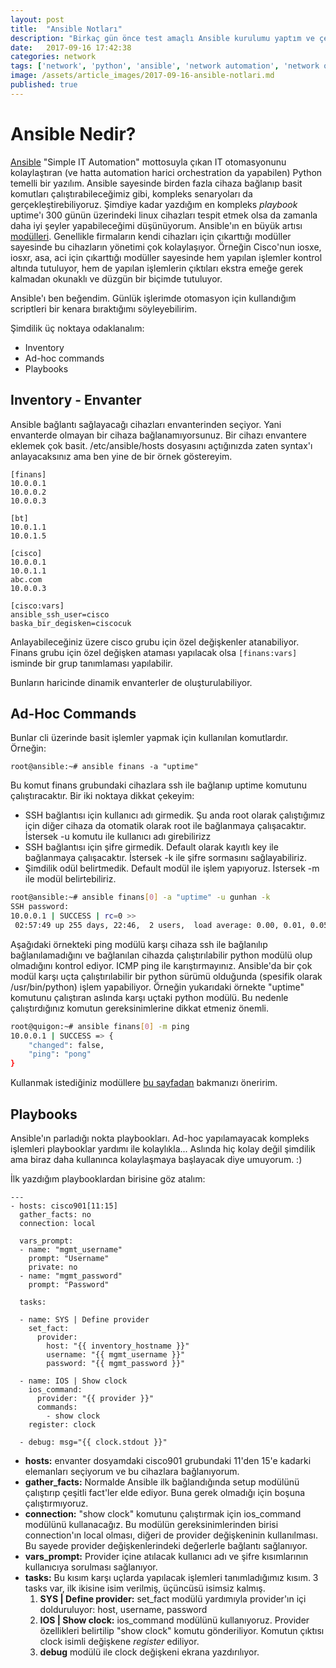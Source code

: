 ```yaml
---
layout: post
title:  "Ansible Notları"
description: "Birkaç gün önce test amaçlı Ansible kurulumu yaptım ve çeşitli denemeler yapmaya başladım. Deneyimlerim ile ilgili notları burada tutuyorum."
date:   2017-09-16 17:42:38
categories: network
tags: ['network', 'python', 'ansible', 'network automation', 'network orchestration']
image: /assets/article_images/2017-09-16-ansible-notlari.md
published: true
---
```

# Ansible Nedir?

[Ansible](https://www.ansible.com/) "Simple IT Automation" mottosuyla çıkan IT otomasyonunu kolaylaştıran (ve hatta automation harici orchestration da yapabilen) Python temelli bir yazılım. Ansible sayesinde birden fazla cihaza bağlanıp basit komutları çalıştırabileceğimiz gibi, kompleks senaryoları da gerçekleştirebiliyoruz. Şimdiye kadar yazdığım en kompleks *playbook* uptime'ı 300 günün üzerindeki linux cihazları tespit etmek olsa da zamanla daha iyi şeyler yapabileceğimi düşünüyorum. Ansible'ın en büyük artısı [modülleri](http://docs.ansible.com/ansible/latest/modules_by_category.html). Genellikle firmaların kendi cihazları için çıkarttığı modüller sayesinde bu cihazların yönetimi çok kolaylaşıyor. Örneğin Cisco'nun iosxe, iosxr, asa, aci için çıkarttığı modüller sayesinde hem yapılan işlemler kontrol altında tutuluyor, hem de yapılan işlemlerin çıktıları ekstra emeğe gerek kalmadan okunaklı ve düzgün bir biçimde tutuluyor.

Ansible'ı ben beğendim. Günlük işlerimde otomasyon için kullandığım scriptleri bir kenara bıraktığımı söyleyebilirim.

Şimdilik üç noktaya odaklanalım:
- Inventory
- Ad-hoc commands
- Playbooks

## Inventory - Envanter

Ansible bağlantı sağlayacağı cihazları envanterinden seçiyor. Yani envanterde olmayan bir cihaza bağlanamıyorsunuz. Bir cihazı envantere eklemek çok basit. /etc/ansible/hosts dosyasını açtığınızda zaten syntax'ı anlayacaksınız ama ben yine de bir örnek göstereyim.

```
[finans]
10.0.0.1
10.0.0.2
10.0.0.3

[bt]
10.0.1.1
10.0.1.5

[cisco]
10.0.0.1
10.0.1.1
abc.com
10.0.0.3

[cisco:vars]
ansible_ssh_user=cisco
baska_bir_degisken=ciscocuk
```

Anlayabileceğiniz üzere cisco grubu için özel değişkenler atanabiliyor. Finans grubu için özel değişken ataması yapılacak olsa `[finans:vars]` isminde bir grup tanımlaması yapılabilir.

Bunların haricinde dinamik envanterler de oluşturulabiliyor.

## Ad-Hoc Commands

Bunlar cli üzerinde basit işlemler yapmak için kullanılan komutlardır. Örneğin:

`root@ansible:~# ansible finans -a "uptime"`

Bu komut finans grubundaki cihazlara ssh ile bağlanıp uptime komutunu çalıştıracaktır. Bir iki noktaya dikkat çekeyim:
* SSH bağlantısı için kullanıcı adı girmedik. Şu anda root olarak çalıştığımız için diğer cihaza da otomatik olarak root ile bağlanmaya çalışacaktır. İstersek -u komutu ile kullanıcı adı girebilirizz
* SSH bağlantısı için şifre girmedik. Default olarak kayıtlı key ile bağlanmaya çalışacaktır. İstersek -k ile şifre sormasını sağlayabiliriz.
* Şimdilik odül belirtmedik. Default modül ile işlem yapıyoruz. İstersek -m ile modül belirtebiliriz.

``` bash
root@ansible:~# ansible finans[0] -a "uptime" -u gunhan -k
SSH password:
10.0.0.1 | SUCCESS | rc=0 >>
 02:57:49 up 255 days, 22:46,  2 users,  load average: 0.00, 0.01, 0.05
```

Aşağıdaki örnekteki ping modülü karşı cihaza ssh ile bağlanılıp bağlanılamadığını ve bağlanılan cihazda çalıştırılabilir python modülü olup olmadığını kontrol ediyor. ICMP ping ile karıştırmayınız. Ansible'da bir çok modül karşı uçta çalıştırılabilir bir python sürümü olduğunda (spesifik olarak /usr/bin/python) işlem yapabiliyor. Örneğin yukarıdaki örnekte "uptime" komutunu çalıştıran aslında karşı uçtaki python modülü. Bu nedenle çalıştırdığınız komutun gereksinimlerine dikkat etmeniz önemli.

``` bash
root@quigon:~# ansible finans[0] -m ping
10.0.0.1 | SUCCESS => {
    "changed": false,
    "ping": "pong"
}
```

Kullanmak istediğiniz modüllere [bu sayfadan](http://docs.ansible.com/ansible/latest/modules_by_category.html) bakmanızı öneririm.

## Playbooks

Ansible'ın parladığı nokta playbookları. Ad-hoc yapılamayacak kompleks işlemleri playbooklar yardımı ile kolaylıkla... Aslında hiç kolay değil şimdilik ama biraz daha kullanınca kolaylaşmaya başlayacak diye umuyorum. :)

İlk yazdığım playbooklardan birisine göz atalım:

```
---
- hosts: cisco901[11:15]
  gather_facts: no
  connection: local

  vars_prompt:
  - name: "mgmt_username"
    prompt: "Username"
    private: no
  - name: "mgmt_password"
    prompt: "Password"

  tasks:

  - name: SYS | Define provider
    set_fact:
      provider:
        host: "{{ inventory_hostname }}"
        username: "{{ mgmt_username }}"
        password: "{{ mgmt_password }}"

  - name: IOS | Show clock
    ios_command:
      provider: "{{ provider }}"
      commands:
        - show clock
    register: clock

  - debug: msg="{{ clock.stdout }}"
```

* **hosts:** envanter dosyamdaki cisco901 grubundaki 11'den 15'e kadarki elemanları seçiyorum ve bu cihazlara bağlanıyorum.
* **gather_facts:** Normalde Ansible ilk bağlandığında setup modülünü çalıştırıp çeşitli fact'ler elde ediyor. Buna gerek olmadığı için boşuna çalıştırmıyoruz.
* **connection:** "show clock" komutunu çalıştırmak için ios_command modülünü kullanacağız. Bu modülün gereksinimlerinden birisi connection'ın local olması, diğeri de provider değişkeninin kullanılması. Bu sayede provider değişkenlerindeki değerlerle bağlantı sağlanıyor.
* **vars_prompt:** Provider içine atılacak kullanıcı adı ve şifre kısımlarının kullanıcıya sorulması sağlanıyor.
* **tasks:** Bu kısım karşı uçlarda yapılacak işlemleri tanımladığımız kısım. 3 tasks var, ilk ikisine isim verilmiş, üçüncüsü isimsiz kalmış.
  1. **SYS \| Define provider:** set_fact modülü yardımıyla provider'ın içi dolduruluyor: host, username, password
  1. **IOS \| Show clock:** ios_command modülünü kullanıyoruz. Provider özellikleri belirtilip "show clock" komutu gönderiliyor. Komutun çıktısı clock isimli değişkene *register* ediliyor.
  1. **debug** modülü ile clock değişkeni ekrana yazdırılıyor.

